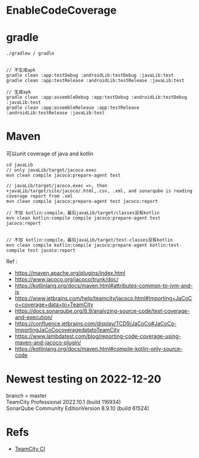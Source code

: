 # EnableCodeCoverage

# gradle

`./gradlew / gradle`
```

// 不生成apk
gradle clean :app:testDebug :androidLib:testDebug :javaLib:test
gradle clean :app:testRelease :androidLib:testRelease :javaLib:test

// 生成apk
gradle clean :app:assembleDebug :app:testDebug :androidLib:testDebug :javaLib:test
gradle clean :app:assembleRelease :app:testRelease :androidLib:testRelease :javaLib:test
```

# Maven
可以unit coverage of java and kotlin
```
cd javaLib
// only javaLib/target/jacoco.exec
mvn clean compile jacoco:prepare-agent test

// javaLib/target/jacoco.exec =>, then +javaLib/target/site/jacoco/.html,.csv, .xml, and sonarqube is reading coverage report from .xml
mvn clean compile jacoco:prepare-agent test jacoco:report

// 不加 kotlin:compile，最后javaLib/target/classes没有kotlin
mvn clean kotlin:compile compile jacoco:prepare-agent test jacoco:report


// 不加 kotlin:compile，最后javaLib/target/test-classes没有kotlin
mvn clean compile kotlin:compile jacoco:prepare-agent kotlin:test-compile test jacoco:report
```

Ref :
- https://maven.apache.org/plugins/index.html
- https://www.jacoco.org/jacoco/trunk/doc/
- https://kotlinlang.org/docs/maven.html#attributes-common-to-jvm-and-js
- https://www.jetbrains.com/help/teamcity/jacoco.html#Importing+JaCoCo+coverage+data+to+TeamCity
- https://docs.sonarqube.org/8.9/analyzing-source-code/test-coverage-and-execution/
- https://confluence.jetbrains.com/display/TCD9/JaCoCo#JaCoCo-ImportingJaCoCocoveragedatatoTeamCity
- https://www.lambdatest.com/blog/reporting-code-coverage-using-maven-and-jacoco-plugin/
- https://kotlinlang.org/docs/maven.html#compile-kotlin-only-source-code


# Newest testing on 2022-12-20
branch = master <br/>
TeamCity Professional 2022.10.1 (build 116934) <br/>
SonarQube Community EditionVersion 8.9.10 (build 61524) <br/>


# Refs
- [TeamCity CI](https://github.com/YingVickyCao/YingVickyCao.github.io/blob/master/doc/tools/teamcity/Readme.md)
